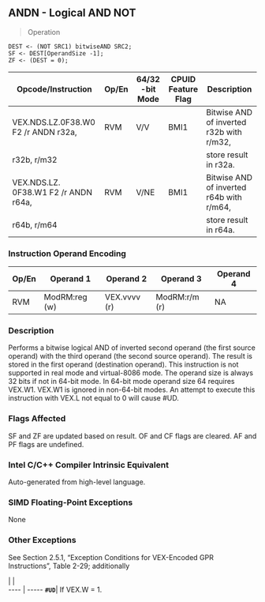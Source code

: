## ANDN  -  Logical AND NOT

> Operation

``` slim
DEST <- (NOT SRC1) bitwiseAND SRC2;
SF <- DEST[OperandSize -1];
ZF <- (DEST = 0);

```

 Opcode/Instruction                  | Op/En| 64/32 -bit Mode| CPUID Feature Flag| Description                             
 ---  | --- | --- | --- | ---
 VEX.NDS.LZ.0F38.W0 F2 /r ANDN r32a, | RVM  | V/V            | BMI1              | Bitwise AND of inverted r32b with r/m32,
 r32b, r/m32                         |      |                |                   | store result in r32a.                   
 VEX.NDS.LZ. 0F38.W1 F2 /r ANDN r64a,| RVM  | V/NE           | BMI1              | Bitwise AND of inverted r64b with r/m64,
 r64b, r/m64                         |      |                |                   | store result in r64a.                   

### Instruction Operand Encoding
 Op/En| Operand 1    | Operand 2   | Operand 3    | Operand 4
 ---  | --- | --- | --- | ---
 RVM  | ModRM:reg (w)| VEX.vvvv (r)| ModRM:r/m (r)| NA       

### Description
Performs a bitwise logical AND of inverted second operand (the first source
operand) with the third operand (the second source operand). The result is stored
in the first operand (destination operand). This instruction is not supported
in real mode and virtual-8086 mode. The operand size is always 32 bits if not
in 64-bit mode. In 64-bit mode operand size 64 requires VEX.W1. VEX.W1 is ignored
in non-64-bit modes. An attempt to execute this instruction with VEX.L not equal
to 0 will cause #UD.



### Flags Affected
SF and ZF are updated based on result. OF and CF flags are cleared. AF and PF
flags are undefined.


### Intel C/C++ Compiler Intrinsic Equivalent
Auto-generated from high-level language.


### SIMD Floating-Point Exceptions
None


### Other Exceptions
See Section 2.5.1, “Exception Conditions for VEX-Encoded GPR Instructions”,
Table 2-29; additionally

   | |  
---- | -----
 **``#UD``**| If VEX.W = 1.
